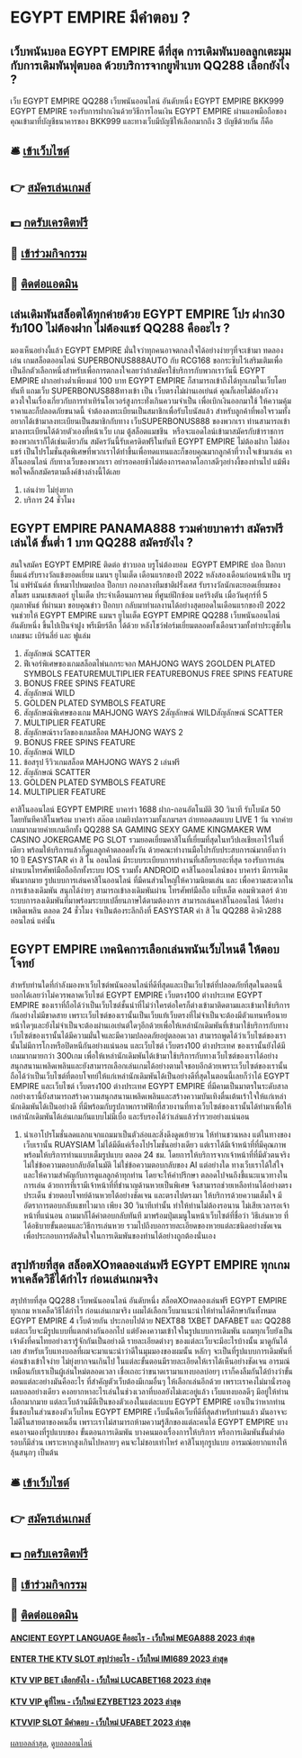 # EGYPT EMPIRE มีคำตอบ ?
## เว็บพนันบอล EGYPT EMPIRE ดีที่สุด การเดิมพันบอลลูกเตะมุม กับการเดิมพันฟุตบอล ด้วยบริการจากยูฟ่าเบท QQ288 เลือกยังไง ?
เว็บ EGYPT EMPIRE QQ288 เว็บพนันออนไลน์ อันดับหนึ่ง EGYPT EMPIRE BKK999 EGYPT EMPIRE รองรับการฝากเงินด้วยวิธีการโอนเงิน EGYPT EMPIRE ผ่านแอพมือถือของคุณเข้ามาที่บัญชีธนาคารของ BKK999 และทางเว็บมีบัญชีให้เลือกมากถึง 3 บัญชีด้วยกัน ก็คือ

## 🛎 [เข้าเว็บไซต์](https://bit.ly/3SdLNi2)
## 👉 [สมัครเล่นเกมส์](https://bit.ly/3SdLNi2)
## 💵 [กดรับเครดิตฟรี](https://bit.ly/3dyRKHj)
## 👑 [เข้าร่วมกิจกรรม](https://bit.ly/3dyRKHj)
## 📱 [ติดต่อแอดมิน](https://bit.ly/3dyRKHj)

## เล่นเดิมพันสล็อตได้ทุกค่ายด้วย EGYPT EMPIRE โปร ฝาก30 รับ100 ไม่ต้องฝาก ไม่ต้องแชร์ QQ288 คืออะไร ?
มองเห็นอย่างงี้แล้ว EGYPT EMPIRE มั่นใจว่าทุกคนอาจตกลงใจได้อย่างง่ายๆที่จะเข้ามา ทดลองเล่น เกมสล็อตออนไลน์ SUPERBONUS888AUTO กับ RCG168 ขอกระซิบไว้เสริมเติมเพื่อเป็นอีกตัวเลือกหนึ่งสำหรับเพื่อการตกลงใจเลยว่าถ้าสมัครใช้บริการกับพวกเราวันนี้ EGYPT EMPIRE ฝากอย่างต่ำเพียงแต่ 100 บาท EGYPT EMPIRE ก็สามารถเข้าถึงได้ทุกเกมในเว็บโดยทันที แถมเว็บ SUPERBONUS888ทางเข้า เป็น เว็บตรงไม่ผ่านเอเย่นต์ คุณก็เลยไม่ต้องกังวงดวงใจในเรื่องเกี่ยวกับการทำเทิร์นโอเวอร์สูงกระทั่งเกินความจำเป็น เพื่อเบิกเงินออกมาใช้ ให้ความคุ้มราคาและก็ปลอดภัยขนาดนี้ จำต้องลงทะเบียนเป็นสมาชิกเพื่อรับโบนัสแล้ว
สำหรับลูกค้าที่พอใจรวมทั้งอยากได้เข้ามาลงทะเบียนเป็นสมาชิกกับทาง เว็บSUPERBONUS888 ของพวกเรา ท่านสามารถเข้ามาลงทะเบียนได้ด้วยตัวเองที่หน้าเว็บ เกม ตู้สล็อตแมชชีน  หรือจะแอดไลน์เข้ามาสมัครกับข้าราชการของพวกเราก็ได้เช่นเดียวกัน สมัครวันนี้รับเครดิตฟรีในทันที EGYPT EMPIRE ไม่ต้องฝาก ไม่ต้องแชร์ เป็นโปรโมชั่นสุดพิเศษที่พวกเราได้ทำขึ้นเพื่อทดแทนและก็ขอบคุณมากลูกค้าที่วางใจเข้ามาเล่น คาสิโนออนไลน์ กับทางเว็บของพวกเรา อย่ารอคอยช้าไม่ต้องการคลาดโอกาสดีๆอย่างงี้ของท่านไป แม้พึงพอใจคลิ๊กสมัครตามลิ้งค์ข้างล่างนี้ได้เลย
1. เล่นง่าย ไม่ยุ่งยาก
2. บริการ 24 ชั่วโมง

## EGYPT EMPIRE PANAMA888 รวมค่ายบาคาร่า สมัครฟรี เล่นได้ ขั้นต่ำ 1 บาท QQ288 สมัครยังไง ?
สนใจสมัคร EGYPT EMPIRE ติดต่อ
ข่าวบอล บรูโน่ต้องยอม  EGYPT EMPIRE ปอล ป็อกบา ยิ้มแฉ่งรับรางวัลแข้งยอดเยี่ยม แมนฯ ยูไนเต็ด เดือนแรกของปี 2022 หลังสองเดือนก่อนหน้าเป็น บรูโน่ แฟร์นันด์ส ที่เหมาไปหมดปอล ป็อกบา กองกลางทีมชาติฝรั่งเศส รับรางวัลนักเตะยอดเยี่ยมของสโมสร แมนเชสเตอร์ ยูไนเต็ด ประจำเดือนมกราคม ที่ศูนย์ฝึกซ้อม แคร์ริงตัน เมื่อวันศุกร์ที่ 5 กุมภาพันธ์ ที่ผ่านมา
ขอบคุณข่าว
ป็อกบา กลับมาทำผลงานได้อย่างสุดยอดในเดือนแรกของปี 2022 จนช่วยให้ EGYPT EMPIRE แมนฯ ยูไนเต็ด EGYPT EMPIRE QQ288 เว็บพนันออนไลน์ อันดับหนึ่ง ขึ้นไปเป็นจ่าฝูง พรีเมียร์ลีก ได้ด้วย หลังโชว์ฟอร์มเยี่ยมตลอดทั้งเดือนรวมทั้งทำประตูชัยในเกมชนะ เบิร์นลี่ย์ และ ฟูแล่ม
1. สัญลักษณ์ SCATTER
2. ฟีเจอร์พิเศษของเกมสล็อตไพ่นกกระจอก MAHJONG WAYS 2GOLDEN PLATED SYMBOLS FEATUREMULTIPLIER FEATUREBONUS FREE SPINS FEATURE
3. BONUS FREE SPINS FEATURE
4. สัญลักษณ์ WILD
5. GOLDEN PLATED SYMBOLS FEATURE
6. สัญลักษณ์พิเศษของเกม MAHJONG WAYS 2สัญลักษณ์ WILDสัญลักษณ์ SCATTER
7. MULTIPLIER FEATURE
8. สัญลักษณ์รางวัลของเกมสล็อต MAHJONG WAYS 2
9. BONUS FREE SPINS FEATURE
10. สัญลักษณ์ WILD
11. ข้อสรุป รีวิวเกมสล็อต MAHJONG WAYS 2 เล่นฟรี
12. สัญลักษณ์ SCATTER
13. GOLDEN PLATED SYMBOLS FEATURE
14. MULTIPLIER FEATURE

คาสิโนออนไลน์ EGYPT EMPIRE บาคาร่า 1688 ฝาก-ถอนอัตโนมัติ 30 วินาที รับโบนัส 50 โดยทันทีคาสิโนพร้อม บาคาร่า สล๊อต เกมยิงปลารวมทั้งเกมฯลฯ ถ่ายทอดสดแบบ LIVE 1 วัน จากค่ายเกมมากมายค่ายเกมอีกทั้ง QQ288 SA GAMING SEXY GAME KINGMAKER WM CASINO JOKERGAME PG SLOT รวมยอดเยี่ยมคาสิโนที่เยี่ยมที่สุดในทวีปเอเชียเอาไว้ในที่เดียว พร้อมให้บริการแล้วก็ดูแลลูกค้าตลอดทั้งวัน ด้วยคณะทำงานมือโปรกับประสบการณ์มากยิ่งกว่า 10 ปี EASYSTAR ค่า สิ โน ออนไลน์ มีระบบระเบียบการทำงานที่เสถียรเยอะที่สุด รองรับการเล่น ผ่านบนโทรศัพท์มือถืออีกทั้งระบบ IOS รวมทั้ง ANDROID คาสิโนออนไลน์ของ บาคาร่า มีการเดิมพันมากมาย รูปแบบการเล่นคาสิโนออนไลน์ ที่มีคนส่วนใหญ่ให้ความนิยมเล่น และ เพื่อความสะดวกในการเข้าลงเดิมพัน สนุกได้ง่ายๆ สามารถเข้าลงเดิมพันผ่าน โทรศัพท์มือถือ แท็บเล็ต คอมพิวเตอร์ ด้วยระบบการลงเดิมพันที่มาพร้อมระบบเปลี่ยนภาษได้ตามต้องการ สามารถเล่นคาสิโนออนไลน์ ได้อย่างเพลิดเพลิน ตลอด 24 ชั่วโมง จำเป็นต้องระลึกถึงที่ EASYSTAR ค่า สิ โน QQ288 คิวคิว288 ออนไลน์ แค่นั้น

## EGYPT EMPIRE เทคนิคการเลือกเล่นพนันเว็บไหนดี ให้ตอบโจทย์
สำหรับท่านใดที่กำลังมองหาเว็บไซต์พนันออนไลน์ที่ดีที่สุดและเป็นเว็บไซต์ที่ปลอดภัยที่สุดในตอนนี้บอกได้เลยว่าไม่ควรพลาดเว็บไซต์ EGYPT EMPIRE เว็บตรง100 ต่างประเทศ EGYPT EMPIRE ของเราที่ถือได้ว่าเป็นเว็บไซต์ชั้นนำที่ไม่ว่าใครต่อใครก็ต่างเข้ามาติดตามและเข้ามาใช้บริการกันอย่างไม่มีขาดสาย เพราะเว็บไซต์ของเรานั้นเป็นเว็บแท้เว็บตรงที่ไม่จำเป็นจะต้องมีตัวแทนหรือนายหน้าใดๆและยังไม่จำเป็นจะต้องผ่านเอเย่นต์ใดๆอีกด้วยเพื่อให้เหล่านักเดิมพันที่เข้ามาใช้บริการกับทางเว็บไซต์ของเรานั้นได้มีความมั่นใจและมีความปลอดภัยอยู่ตลอดเวลา สามารถพูดได้ว่าเว็บไซต์ของเรานั้นไม่มีการโกงหรือปิดหนีกันอย่างแน่นอน และเว็บไซต์ เว็บตรง100 ต่างประเทศ ของเรานั้นยังได้มีเกมมากมายกว่า 300เกม เพื่อให้เหล่านักเดิมพันได้เข้ามาใช้บริการกับทางเว็บไซต์ของเราได้อย่างสนุกสนานเพลิดเพลินและยังสามารถเลือกเล่นเกมได้อย่างตามใจชอบอีกด้วยเพราะเว็บไซต์ของเรานั้นถือได้ว่าเป็นเว็บไซต์ที่ตอบโจทย์ให้แก่เหล่านักเดิมพันได้เป็นอย่างดีที่สุดในตอนนี้เลยก็ว่าได้ EGYPT EMPIRE และเว็บไซต์ เว็บตรง100 ต่างประเทศ EGYPT EMPIRE ที่มีคามเป็นมาตรในระดับสาลกอย่างเรานี้ยังสามารถสร้างความสนุกสนานเพลิดเพลินและสร้างความบันเทิงตื่นเต้นเร้าใจให้แก่เหล่านักเดิมพันได้เป็นอย่างดี ที่มีพร้อมกับรูปภาพกราฟฟิกที่สวยงานที่ทางเว็บไซต์ของเรานั้นได้ทำมาเพื่อให้เหล่านักเดิมพันได้เล่นเกมกันแบบไม่มีเบื่อ และรับรองได้ว่าเล่นแล้วร่ำรวยอย่างแน่นอน
1. นำเอาโปรโมชั่นลดแลกแจกแถมมาเป็นตัวล่อและสิ่งดึงดูดเย้ายวน ให้ท่านชวนหลง แต่ในทางของเว็บเรานั้น RUAYSIAM ไม่ได้มีดีแค่เรื่องโปรโมชั่นอย่างเดียว แต่เราได้มีเจ้าหน้าที่ที่มีคุณภาพ พร้อมให้บริการท่านแบบเต็มรูปแบบ ตลอด 24 ชม. โดยการให้บริการจากเจ้าหน้าที่ที่มีตัวตนจริง ไม่ใช่ข้อความตอบกลับอัตโนมัติ ไม่ใช่ข้อความตอบกลับของ AI แต่อย่างใด ทางเว็บเราได้ใส่ใจและให้ความสำคัญกับการดูแลลูกค้าทุกท่าน โดยจะให้คำปรึกษา ตลอดไปจนถึงชี้แนะแนวทางในการเล่น ด้วยการที่เรามีเจ้าหน้าที่ที่ชำนาญด้านหวยเป็นพิเศษ จึงสามารถช่วยเหลือท่านได้อย่างตรงประเด็น ช่วยตอบโจทย์ด้านหวยได้อย่างชัดเจน และตรงไปตรงมา ให้บริการด้วยความเต็มใจ มีอัตราการตอบกลับแชทไวมาก เพียง 30 วินาทีเท่านั้น ทำให้ท่านไม่ต้องรอนาน ไม่เสียเวลารอเจ้าหน้าที่แน่นอน ถามมาก็ได้คำตอบกลับทันที มาพร้อมปุ่มเมนูในหน้าเว็บไซต์ที่ชื่อว่า วิธีเล่นหวย ที่ได้อธิบายขั้นตอนและวิธีการเล่นหวย รวมไปถึงบอกรายละเอียดของหวยแต่ละชนิดอย่างชัดเจน เพื่อประกอบการตัดสินใจในการเดิมพันของท่านได้อย่างถูกต้องนั่นเอง

## สรุปท้ายที่สุด สล็อตXOทดลองเล่นฟรี EGYPT EMPIRE ทุกเกม หาเคล็ดวิธีได้กำไร ก่อนเล่นเกมจริง
สรุปท้ายที่สุด QQ288 เว็บพนันออนไลน์ อันดับหนึ่ง สล็อตXOทดลองเล่นฟรี EGYPT EMPIRE ทุกเกม หาเคล็ดวิธีได้กำไร ก่อนเล่นเกมจริง เผมได้เลือกเว็บมาแนะนำให้ท่านได้ศึกษากันทั้งหมด EGYPT EMPIRE 4 เว็บด้วยกัน ประกอบไปด้วย NEXT88 1XBET DAFABET และ QQ288 แต่ละเว็บจะมีรูปแบบที่แตกต่างกันออกไป แต่ยังคงความเข้าใจในรูปแบบการเดิมพัน แถมทุกเว็บยังเป็นเจ้าดังที่คนไทยอย่างเรารู้จักกันเป็นอย่างดี รายละเอียดต่างๆ ของแต่ละเว็บจะมีอะไรบ้างนั้น มาดูกันได้เลย
สำหรับเว็บแทงบอลที่ผมจะมาแนะนำว่าดีในมุมมองของผมนั้น หลักๆ จะเป็นที่รูปแบบการเดิมพันที่ค่อนข้างเข้าใจง่าย ไม่ยุ่งยากจนเกินไป ในแต่ละขั้นตอนมีรายละเอียดให้เราได้เห็นอย่างชัดเจน อารมณ์เหมือนกับเราเป็นผู้เล่นใหม่ตลอดเวลา เชื่อเถอะว่าขนาดเรามาแทงบอลบ่อยๆ เราก็คงลืมกันได้บ้างว่าขั้นตอนแต่ละอย่างมันคืออะไร ที่สำคัญตัวเว็บต้องมีเกมอื่นๆ ให้เลือกเล่นอีกด้วย เพราะเราคงไม่มานั่งรอดูผลบอลอย่างเดียว คงอยากหาอะไรเล่นในช่วงเวลาที่บอลยังไม่เตะอยู่แล้ว
เว็บแทงบอลดีๆ มีอยู่ให้ท่านเลือกมากมาย แต่ละเว็บล้วนมีดีเป็นของตัวเองในแต่ละแบบ EGYPT EMPIRE เอาเป็นว่าหากท่านชื่นชอบในส่วนของตัวเว็บไหน EGYPT EMPIRE เว็บนั้นคือเว็บที่ดีที่สุดสำหรับท่านแล้ว มันอาจจะไม่ดีในสายตาของคนอื่น เพราะเราไม่สามารถห้ามความรู้สึกของแต่ละคนได้ EGYPT EMPIRE บางคนอาจมองที่รูปแบบของ ขั้นตอนการเดิมพัน บางคนมองเรื่องการให้บริการ หรือการเดิมพันขั้นต่ำต่อรอบก็มีส่วน เพราะหากสูงเกินไปหลายๆ คนจะไม่ชอบเท่าไหร่ คาสิโนทุกรูปแบบ อารมณ์อยากแทงให้ลุ้นสนุกๆ เป็นต้น

## 🛎 [เข้าเว็บไซต์](https://bit.ly/3SdLNi2)
## 👉 [สมัครเล่นเกมส์](https://bit.ly/3SdLNi2)
## 💵 [กดรับเครดิตฟรี](https://bit.ly/3dyRKHj)
## 👑 [เข้าร่วมกิจกรรม](https://bit.ly/3dyRKHj)
## 📱 [ติดต่อแอดมิน](https://bit.ly/3dyRKHj)

#### [ANCIENT EGYPT LANGUAGE คืออะไร - เว็บใหม่ MEGA888 2023 ล่าสุด](https://atom.io/themes/ancient%20egypt%20language%20คืออะไร%20-%20เว็บใหม่%20mega888%202023%20ล่าสุด)
#### [ENTER THE KTV SLOT สรุปว่าอะไร - เว็บใหม่ IMI689 2023 ล่าสุด](https://atom.io/themes/enter%20the%20ktv%20slot%20สรุปว่าอะไร%20-%20เว็บใหม่%20imi689%202023%20ล่าสุด)
#### [KTV VIP BET เลือกยังไง - เว็บใหม่ LUCABET168 2023 ล่าสุด](https://atom.io/themes/ktv%20vip%20bet%20เลือกยังไง%20-%20เว็บใหม่%20lucabet168%202023%20ล่าสุด)
#### [KTV VIP ดูที่ไหน - เว็บใหม่ EZYBET123 2023 ล่าสุด](https://atom.io/themes/ktv%20vip%20ดูที่ไหน%20-%20เว็บใหม่%20ezybet123%202023%20ล่าสุด)
#### [KTVVIP SLOT มีคำตอบ - เว็บใหม่ UFABET 2023 ล่าสุด](https://atom.io/themes/ktvvip%20slot%20มีคำตอบ%20-%20เว็บใหม่%20ufabet%202023%20ล่าสุด)

[ผลบอลล่าสุด](https://siamsport.tv "ผลบอลล่าสุด"), [ดูบอลออนไลน์](https://siamsport.tv/ดูบอลสด "ดูบอลออนไลน์")
